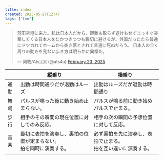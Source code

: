 ```yaml
---
title: index
created: 2025-05-27T12:47
tags: ["foo"]
---
```


<blockquote class="twitter-tweet"><p lang="ja" dir="ltr">羽田空港に来た。私は日本人だから、距離も取らず避けもせずまっすぐ突撃してくる日本人をむかつきつつも親切に避けるが、外国だったたら普通にドツカれてホームから突き落とされて普通に死ぬだろう。 日本人の全く周りの動きを見ない歩き方は明らかに異様だ。</p>&mdash; 岡敦/Ats🇯🇵 (@ats4u) <a href="https://twitter.com/ats4u/status/1893656126081634531?ref_src=twsrc%5Etfw">February 23, 2025</a></blockquote>

|     | 縦乗り                                  | 横乗り                                |
| --- | ------------------------------------ | ---------------------------------- |
| 通勤  | 出勤は時間通りだが退勤はルーズ                      | 出勤はルーズだが退勤は時間通り                    |
| 舞踊  | パルスが鳴った後に動き始め止まらない。                  | パルスが鳴る前に動き始めパルスで止まる。               |
| 歩行  | 相手のその瞬間の現在位置に対してのみ反応。                | 相手の次の瞬間の予想位置に対して反応。                |
| 音楽  | 最初に表拍を演奏し、裏拍の位置が定まらない。<br>拍を同時に演奏する。 | 必ず裏拍を先に演奏し、表拍で止まる。<br>拍を互い違いに演奏する。 |
|     |                                      |                                    |

